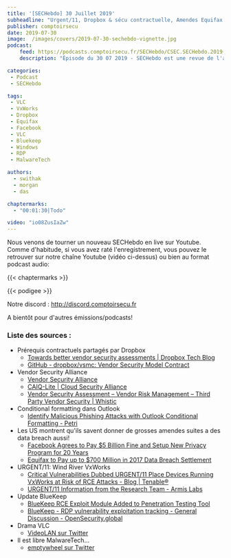 ```yaml
---
title: '[SECHebdo] 30 Juillet 2019'
subheadline: "Urgent/11, Dropbox & sécu contractuelle, Amendes Equifax & Facebook, Bluekeep, VLC, Vendor Security Alliance, MalwareTech, etc."
publisher: comptoirsecu
date: 2019-07-30
image:  /images/covers/2019-07-30-sechebdo-vignette.jpg
podcast:
    feed: https://podcasts.comptoirsecu.fr/SECHebdo/CSEC.SECHebdo.2019-07-30.m4a
    description: "Épisode du 30 07 2019 - SECHebdo est une revue de l'actualité cybersécurité réalisée en live sur Youtube, généralement le mardi soir."

categories:
 - Podcast
 - SECHebdo

tags:
 - VLC
 - VxWorks
 - Dropbox
 - Equifax
 - Facebook
 - VLC
 - Bluekeep
 - Windows
 - RDP
 - MalwareTech

authors:
  - swithak
  - morgan
  - das

chaptermarks:
  - "00:01:30|Todo"

video: "io08ZusIaZw"
---
```


Nous venons de tourner un nouveau SECHebdo en live sur Youtube. Comme d'habitude, si vous avez raté l'enregistrement, vous pouvez le retrouver sur notre chaîne Youtube (vidéo ci-dessus) ou bien au format podcast audio:

{{< chaptermarks >}}

{{< podigee >}}

Notre discord : <http://discord.comptoirsecu.fr>

A bientôt pour d'autres émissions/podcasts!

### Liste des sources :

*  Prérequis contractuels partagés par Dropbox
	* [Towards better vendor security assessments | Dropbox Tech Blog](https://blogs.dropbox.com/tech/2019/03/towards-better-vendor-security-assessments/)
	* [GitHub - dropbox/vsmc: Vendor Security Model Contract](https://github.com/dropbox/vsmc)
*  Vendor Security Alliance
	* [Vendor Security Alliance](https://www.vendorsecurityalliance.org/)
	* [CAIQ-Lite | Cloud Security Alliance](https://cloudsecurityalliance.org/artifacts/caiq-lite/)
	* [Vendor Security Assessment – Vendor Risk Management – Third Party Vendor Security | Whistic](https://www.whistic.com/)
*  Conditional formatting dans Outlook
	* [Identify Malicious Phishing Attacks with Outlook Conditional Formatting - Petri](https://www.petri.com/identify-malicious-phishing-attacks-outlook-conditional-formatting)
*  Les US montrent qu'ils savent donner de grosses amendes suites a des data breach aussi!
	* [Facebook Agrees to Pay $5 Billion Fine and Setup New Privacy Program for 20 Years](https://thehackernews.com/2019/07/ftc-facebook-privacy-program.html)
	* [Equifax to Pay up to $700 Million in 2017 Data Breach Settlement](https://thehackernews.com/2019/07/equifax-data-breach-fine.html)
*  URGENT/11: Wind River VxWorks
	* [Critical Vulnerabilities Dubbed URGENT/11 Place Devices Running VxWorks at Risk of RCE Attacks - Blog | Tenable®](https://fr.tenable.com/blog/critical-vulnerabilities-dubbed-urgent11-place-devices-running-vxworks-at-risk-of-rce-attacks)
	* [URGENT/11 Information from the Research Team - Armis Labs](https://armis.com/urgent11/)
*  Update BlueKeep
	* [BlueKeep RCE Exploit Module Added to Penetration Testing Tool](https://www.bleepingcomputer.com/news/security/bluekeep-rce-exploit-module-added-to-penetration-testing-tool/)
	* [BlueKeep - RDP vulnerability exploitation tracking - General Discussion - OpenSecurity.global](https://opensecurity.global/forums/topic/23-bluekeep-rdp-vulnerability-exploitation-tracking/)
*  Drama VLC
	* [VideoLAN sur Twitter](https://twitter.com/videolan/status/1153963312981389312)
*  Il est libre MalwareTech...
	* [emptywheel sur Twitter](https://twitter.com/emptywheel/status/1154789624843329536?s=20)
